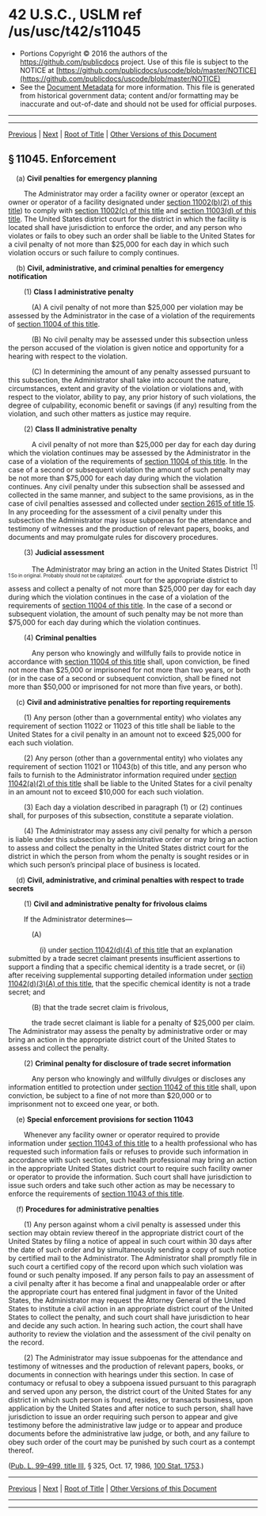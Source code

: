---
---

# 42 U.S.C., USLM ref /us/usc/t42/s11045

* Portions Copyright © 2016 the authors of the https://github.com/publicdocs project.
  Use of this file is subject to the NOTICE at [https://github.com/publicdocs/uscode/blob/master/NOTICE](https://github.com/publicdocs/uscode/blob/master/NOTICE)
* See the [Document Metadata](././../../../../..//README.md) for more information.
  This file is generated from historical government data; content and/or formatting may be inaccurate and out-of-date and should not be used for official purposes.

----------
----------

[Previous](./../../../../..//us/usc/t42/ch116/schIII/m__us_usc_t42_s11044.md) | [Next](./../../../../..//us/usc/t42/ch116/schIII/m__us_usc_t42_s11046.md) | [Root of Title](./../../../../../) | [Other Versions of this Document](https://publicdocs.github.io/go/links?ns=uslm&ref=%2Fus%2Fusc%2Ft42%2Fs11045)

## § 11045. Enforcement

    (a) __Civil penalties for emergency planning__ 

        The Administrator may order a facility owner or operator (except an owner or operator of a facility designated under [section 11002(b)(2) of this title][/us/usc/t42/s11002/b/2]) to comply with [section 11002(c) of this title][/us/usc/t42/s11002/c] and [section 11003(d) of this title][/us/usc/t42/s11003/d]. The United States district court for the district in which the facility is located shall have jurisdiction to enforce the order, and any person who violates or fails to obey such an order shall be liable to the United States for a civil penalty of not more than $25,000 for each day in which such violation occurs or such failure to comply continues.

    (b) __Civil, administrative, and criminal penalties for emergency notification__ 

        (1) __Class I administrative penalty__ 

            (A) A civil penalty of not more than $25,000 per violation may be assessed by the Administrator in the case of a violation of the requirements of [section 11004 of this title][/us/usc/t42/s11004].

            (B) No civil penalty may be assessed under this subsection unless the person accused of the violation is given notice and opportunity for a hearing with respect to the violation.

            (C) In determining the amount of any penalty assessed pursuant to this subsection, the Administrator shall take into account the nature, circumstances, extent and gravity of the violation or violations and, with respect to the violator, ability to pay, any prior history of such violations, the degree of culpability, economic benefit or savings (if any) resulting from the violation, and such other matters as justice may require.

        (2) __Class II administrative penalty__ 

            A civil penalty of not more than $25,000 per day for each day during which the violation continues may be assessed by the Administrator in the case of a violation of the requirements of [section 11004 of this title][/us/usc/t42/s11004]. In the case of a second or subsequent violation the amount of such penalty may be not more than $75,000 for each day during which the violation continues. Any civil penalty under this subsection shall be assessed and collected in the same manner, and subject to the same provisions, as in the case of civil penalties assessed and collected under [section 2615 of title 15][/us/usc/t15/s2615]. In any proceeding for the assessment of a civil penalty under this subsection the Administrator may issue subpoenas for the attendance and testimony of witnesses and the production of relevant papers, books, and documents and may promulgate rules for discovery procedures.

        (3) __Judicial assessment__ 

            The Administrator may bring an action in the United States District  <sup>\[1\]</sup>  <sup><sup> 1 So in original. Probably should not be capitalized. </sup></sup>  court for the appropriate district to assess and collect a penalty of not more than $25,000 per day for each day during which the violation continues in the case of a violation of the requirements of [section 11004 of this title][/us/usc/t42/s11004]. In the case of a second or subsequent violation, the amount of such penalty may be not more than $75,000 for each day during which the violation continues.

        (4) __Criminal penalties__ 

            Any person who knowingly and willfully fails to provide notice in accordance with [section 11004 of this title][/us/usc/t42/s11004] shall, upon conviction, be fined not more than $25,000 or imprisoned for not more than two years, or both (or in the case of a second or subsequent conviction, shall be fined not more than $50,000 or imprisoned for not more than five years, or both).

    (c) __Civil and administrative penalties for reporting requirements__ 

        (1) Any person (other than a governmental entity) who violates any requirement of section 11022 or 11023 of this title shall be liable to the United States for a civil penalty in an amount not to exceed $25,000 for each such violation.

        (2) Any person (other than a governmental entity) who violates any requirement of section 11021 or 11043(b) of this title, and any person who fails to furnish to the Administrator information required under [section 11042(a)(2) of this title][/us/usc/t42/s11042/a/2] shall be liable to the United States for a civil penalty in an amount not to exceed $10,000 for each such violation.

        (3) Each day a violation described in paragraph (1) or (2) continues shall, for purposes of this subsection, constitute a separate violation.

        (4) The Administrator may assess any civil penalty for which a person is liable under this subsection by administrative order or may bring an action to assess and collect the penalty in the United States district court for the district in which the person from whom the penalty is sought resides or in which such person’s principal place of business is located.

    (d) __Civil, administrative, and criminal penalties with respect to trade secrets__ 

        (1) __Civil and administrative penalty for frivolous claims__ 

        If the Administrator determines—

            (A)

                (i) under [section 11042(d)(4) of this title][/us/usc/t42/s11042/d/4] that an explanation submitted by a trade secret claimant presents insufficient assertions to support a finding that a specific chemical identity is a trade secret, or (ii) after receiving supplemental supporting detailed information under [section 11042(d)(3)(A) of this title][/us/usc/t42/s11042/d/3/A], that the specific chemical identity is not a trade secret; and

            (B) that the trade secret claim is frivolous,

            the trade secret claimant is liable for a penalty of $25,000 per claim. The Administrator may assess the penalty by administrative order or may bring an action in the appropriate district court of the United States to assess and collect the penalty.

        (2) __Criminal penalty for disclosure of trade secret information__ 

            Any person who knowingly and willfully divulges or discloses any information entitled to protection under [section 11042 of this title][/us/usc/t42/s11042] shall, upon conviction, be subject to a fine of not more than $20,000 or to imprisonment not to exceed one year, or both.

    (e) __Special enforcement provisions for section 11043__ 

        Whenever any facility owner or operator required to provide information under [section 11043 of this title][/us/usc/t42/s11043] to a health professional who has requested such information fails or refuses to provide such information in accordance with such section, such health professional may bring an action in the appropriate United States district court to require such facility owner or operator to provide the information. Such court shall have jurisdiction to issue such orders and take such other action as may be necessary to enforce the requirements of [section 11043 of this title][/us/usc/t42/s11043].

    (f) __Procedures for administrative penalties__ 

        (1) Any person against whom a civil penalty is assessed under this section may obtain review thereof in the appropriate district court of the United States by filing a notice of appeal in such court within 30 days after the date of such order and by simultaneously sending a copy of such notice by certified mail to the Administrator. The Administrator shall promptly file in such court a certified copy of the record upon which such violation was found or such penalty imposed. If any person fails to pay an assessment of a civil penalty after it has become a final and unappealable order or after the appropriate court has entered final judgment in favor of the United States, the Administrator may request the Attorney General of the United States to institute a civil action in an appropriate district court of the United States to collect the penalty, and such court shall have jurisdiction to hear and decide any such action. In hearing such action, the court shall have authority to review the violation and the assessment of the civil penalty on the record.

        (2) The Administrator may issue subpoenas for the attendance and testimony of witnesses and the production of relevant papers, books, or documents in connection with hearings under this section. In case of contumacy or refusal to obey a subpoena issued pursuant to this paragraph and served upon any person, the district court of the United States for any district in which such person is found, resides, or transacts business, upon application by the United States and after notice to such person, shall have jurisdiction to issue an order requiring such person to appear and give testimony before the administrative law judge or to appear and produce documents before the administrative law judge, or both, and any failure to obey such order of the court may be punished by such court as a contempt thereof.

([Pub. L. 99–499, title III][/us/pl/99/499/tIII], § 325, Oct. 17, 1986, [100 Stat. 1753][/us/stat/100/1753].)

----------

[Previous](./../../../../..//us/usc/t42/ch116/schIII/m__us_usc_t42_s11044.md) | [Next](./../../../../..//us/usc/t42/ch116/schIII/m__us_usc_t42_s11046.md) | [Root of Title](./../../../../../) | [Other Versions of this Document](https://publicdocs.github.io/go/links?ns=uslm&ref=%2Fus%2Fusc%2Ft42%2Fs11045)

----------
----------

[/us/usc/t42/s11002/b/2]: https://publicdocs.github.io/go/links?ns=uslm&ref=%2Fus%2Fusc%2Ft42%2Fs11002%2Fb%2F2
[/us/usc/t42/s11002/c]: https://publicdocs.github.io/go/links?ns=uslm&ref=%2Fus%2Fusc%2Ft42%2Fs11002%2Fc
[/us/usc/t42/s11003/d]: https://publicdocs.github.io/go/links?ns=uslm&ref=%2Fus%2Fusc%2Ft42%2Fs11003%2Fd
[/us/usc/t42/s11004]: https://publicdocs.github.io/go/links?ns=uslm&ref=%2Fus%2Fusc%2Ft42%2Fs11004
[/us/usc/t42/s11004]: https://publicdocs.github.io/go/links?ns=uslm&ref=%2Fus%2Fusc%2Ft42%2Fs11004
[/us/usc/t15/s2615]: https://publicdocs.github.io/go/links?ns=uslm&ref=%2Fus%2Fusc%2Ft15%2Fs2615
[/us/usc/t42/s11004]: https://publicdocs.github.io/go/links?ns=uslm&ref=%2Fus%2Fusc%2Ft42%2Fs11004
[/us/usc/t42/s11004]: https://publicdocs.github.io/go/links?ns=uslm&ref=%2Fus%2Fusc%2Ft42%2Fs11004
[/us/usc/t42/s11042/a/2]: https://publicdocs.github.io/go/links?ns=uslm&ref=%2Fus%2Fusc%2Ft42%2Fs11042%2Fa%2F2
[/us/usc/t42/s11042/d/4]: https://publicdocs.github.io/go/links?ns=uslm&ref=%2Fus%2Fusc%2Ft42%2Fs11042%2Fd%2F4
[/us/usc/t42/s11042/d/3/A]: https://publicdocs.github.io/go/links?ns=uslm&ref=%2Fus%2Fusc%2Ft42%2Fs11042%2Fd%2F3%2FA
[/us/usc/t42/s11042]: https://publicdocs.github.io/go/links?ns=uslm&ref=%2Fus%2Fusc%2Ft42%2Fs11042
[/us/usc/t42/s11043]: https://publicdocs.github.io/go/links?ns=uslm&ref=%2Fus%2Fusc%2Ft42%2Fs11043
[/us/usc/t42/s11043]: https://publicdocs.github.io/go/links?ns=uslm&ref=%2Fus%2Fusc%2Ft42%2Fs11043
[/us/pl/99/499/tIII]: https://publicdocs.github.io/go/links?ns=uslm&ref=%2Fus%2Fpl%2F99%2F499%2FtIII
[/us/stat/100/1753]: https://publicdocs.github.io/go/links?ns=uslm&ref=%2Fus%2Fstat%2F100%2F1753


